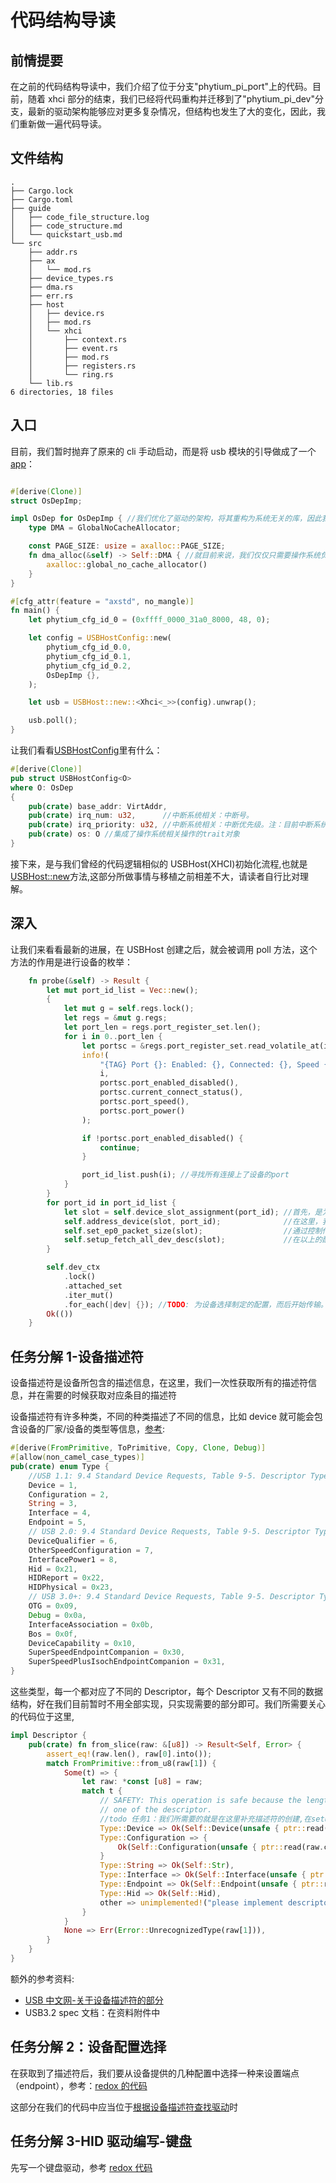 # 代码结构导读

## 前情提要

在之前的代码结构导读中，我们介绍了位于分支"phytium_pi_port"上的代码。目前，随着 xhci 部分的结束，我们已经将代码重构并迁移到了"phytium_pi_dev"分支，最新的驱动架构能够应对更多复杂情况，但结构也发生了大的变化，因此，我们重新做一遍代码导读。

## 文件结构

```log
.
├── Cargo.lock
├── Cargo.toml
├── guide
│   ├── code_file_structure.log
│   ├── code_structure.md
│   └── quickstart_usb.md
└── src
    ├── addr.rs
    ├── ax
    │   └── mod.rs
    ├── device_types.rs
    ├── dma.rs
    ├── err.rs
    ├── host
    │   ├── device.rs
    │   ├── mod.rs
    │   └── xhci
    │       ├── context.rs
    │       ├── event.rs
    │       ├── mod.rs
    │       ├── registers.rs
    │       └── ring.rs
    └── lib.rs
6 directories, 18 files
```

## 入口

目前，我们暂时抛弃了原来的 cli 手动启动，而是将 usb 模块的引导做成了一个[app](../../../apps/usb/src/main.rs)：

```rust

#[derive(Clone)]
struct OsDepImp;

impl OsDep for OsDepImp { //我们优化了驱动的架构，将其重构为系统无关的库，因此我们需要引入对各个操作系统进行适配的抽象层，也就是说，我们将驱动需要操作系统做的事情抽象了出来，形成了这个trait："OsDep"
    type DMA = GlobalNoCacheAllocator;

    const PAGE_SIZE: usize = axalloc::PAGE_SIZE;
    fn dma_alloc(&self) -> Self::DMA { //就目前来说，我们仅仅只需要操作系统负责分配出No Cache的内存区域（DMA)即可。
        axalloc::global_no_cache_allocator()
    }
}

#[cfg_attr(feature = "axstd", no_mangle)]
fn main() {
    let phytium_cfg_id_0 = (0xffff_0000_31a0_8000, 48, 0);

    let config = USBHostConfig::new(
        phytium_cfg_id_0.0,
        phytium_cfg_id_0.1,
        phytium_cfg_id_0.2,
        OsDepImp {},
    );

    let usb = USBHost::new::<Xhci<_>>(config).unwrap();

    usb.poll();
}
```

让我们看看[USBHostConfig](../src/host/mod.rs)里有什么：

```rust
#[derive(Clone)]
pub struct USBHostConfig<O>
where O: OsDep
{
    pub(crate) base_addr: VirtAddr,
    pub(crate) irq_num: u32,      //中断系统相关：中断号。
    pub(crate) irq_priority: u32, //中断系统相关：中断优先级。注：目前中断系统尚未适配
    pub(crate) os: O //集成了操作系统相关操作的trait对象
}
```

接下来，是与我们曾经的代码逻辑相似的 USBHost(XHCI)初始化流程,也就是[USBHost::new](../src/host/xhci/mod.rs)方法,这部分所做事情与移植之前相差不大，请读者自行比对理解。

## 深入

让我们来看看最新的进展，在 USBHost 创建之后，就会被调用 poll 方法，这个方法的作用是进行设备的枚举：

```rust
    fn probe(&self) -> Result {
        let mut port_id_list = Vec::new();
        {
            let mut g = self.regs.lock();
            let regs = &mut g.regs;
            let port_len = regs.port_register_set.len();
            for i in 0..port_len {
                let portsc = &regs.port_register_set.read_volatile_at(i).portsc;
                info!(
                    "{TAG} Port {}: Enabled: {}, Connected: {}, Speed {}, Power {}",
                    i,
                    portsc.port_enabled_disabled(),
                    portsc.current_connect_status(),
                    portsc.port_speed(),
                    portsc.port_power()
                );

                if !portsc.port_enabled_disabled() {
                    continue;
                }

                port_id_list.push(i); //寻找所有连接上了设备的port
            }
        }
        for port_id in port_id_list {
            let slot = self.device_slot_assignment(port_id); //首先，是为设备分配slot
            self.address_device(slot, port_id);              //在这里，我们配置对应slot的上下文(context)，并请求xhci为设备设置地址
            self.set_ep0_packet_size(slot);                  //通过控制传输，获取准确的endpoint 0传输数据包大小
            self.setup_fetch_all_dev_desc(slot);             //在以上的配置完成后，获取设备的全部描述符。
        }

        self.dev_ctx
            .lock()
            .attached_set
            .iter_mut()
            .for_each(|dev| {}); //TODO: 为设备选择制定的配置，而后开始传输。目前我们先做一个HID设备（鼠标/键盘）
        Ok(())
    }
```

## 任务分解 1-设备描述符

设备描述符是设备所包含的描述信息，在这里，我们一次性获取所有的描述符信息，并在需要的时候获取对应条目的描述符

设备描述符有许多种类，不同的种类描述了不同的信息，比如 device 就可能会包含设备的厂家/设备的类型等信息，[参考](../src/host/usb/descriptors/mod.rs):

```rust
#[derive(FromPrimitive, ToPrimitive, Copy, Clone, Debug)]
#[allow(non_camel_case_types)]
pub(crate) enum Type {
    //USB 1.1: 9.4 Standard Device Requests, Table 9-5. Descriptor Types
    Device = 1,
    Configuration = 2,
    String = 3,
    Interface = 4,
    Endpoint = 5,
    // USB 2.0: 9.4 Standard Device Requests, Table 9-5. Descriptor Types
    DeviceQualifier = 6,
    OtherSpeedConfiguration = 7,
    InterfacePower1 = 8,
    Hid = 0x21,
    HIDReport = 0x22,
    HIDPhysical = 0x23,
    // USB 3.0+: 9.4 Standard Device Requests, Table 9-5. Descriptor Types
    OTG = 0x09,
    Debug = 0x0a,
    InterfaceAssociation = 0x0b,
    Bos = 0x0f,
    DeviceCapability = 0x10,
    SuperSpeedEndpointCompanion = 0x30,
    SuperSpeedPlusIsochEndpointCompanion = 0x31,
}
```

这些类型，每一个都对应了不同的 Descriptor，每个 Descriptor 又有不同的数据结构，好在我们目前暂时不用全部实现，只实现需要的部分即可。我们所需要关心的代码位于这里,

```rust
impl Descriptor {
    pub(crate) fn from_slice(raw: &[u8]) -> Result<Self, Error> {
        assert_eq!(raw.len(), raw[0].into());
        match FromPrimitive::from_u8(raw[1]) {
            Some(t) => {
                let raw: *const [u8] = raw;
                match t {
                    // SAFETY: This operation is safe because the length of `raw` is equivalent to the
                    // one of the descriptor.
                    //todo 任务1：我们所需要的就是在这里补充描述符的创建,在setup_fetch_all_dev_desc方法中，这个方法会被调用多次以反序列化设备传输过来的描述符
                    Type::Device => Ok(Self::Device(unsafe { ptr::read(raw.cast()) })),
                    Type::Configuration => {
                        Ok(Self::Configuration(unsafe { ptr::read(raw.cast()) }))
                    }
                    Type::String => Ok(Self::Str),
                    Type::Interface => Ok(Self::Interface(unsafe { ptr::read(raw.cast()) })),
                    Type::Endpoint => Ok(Self::Endpoint(unsafe { ptr::read(raw.cast()) })),
                    Type::Hid => Ok(Self::Hid),
                    other => unimplemented!("please implement descriptor type:{:?}", other),
                }
            }
            None => Err(Error::UnrecognizedType(raw[1])),
        }
    }
}
```

额外的参考资料:

- [USB 中文网-关于设备描述符的部分](https://www.usbzh.com/article/detail-104.html)
- USB3.2 spec 文档：在资料附件中

## 任务分解 2：设备配置选择

在获取到了描述符后，我们要从设备提供的几种配置中选择一种来设置端点（endpoint），参考：[redox 的代码](https://github.com/redox-os/drivers/blob/master/xhcid/src/xhci/scheme.rs#L595)

这部分在我们的代码中应当位于[根据设备描述符查找驱动](../src/host/xhci/xhci_device.rs)时

## 任务分解 3-HID 驱动编写-键盘

先写一个键盘驱动，参考 [redox 代码](https://github.com/redox-os/drivers/tree/master/usbhidd)
